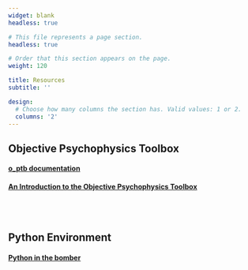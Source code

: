 ```yaml
---
widget: blank
headless: true

# This file represents a page section.
headless: true

# Order that this section appears on the page.
weight: 120

title: Resources
subtitle: ''

design:
  # Choose how many columns the section has. Valid values: 1 or 2.
  columns: '2'
---
```


## Objective Psychophysics Toolbox
#### [o_ptb documentation](https://o-ptb.readthedocs.io/en/latest/)
#### [An Introduction to the Objective Psychophysics Toolbox](https://www.frontiersin.org/articles/10.3389/fpsyg.2020.585437/full)

<br></br>
## Python Environment
#### [Python in the bomber](https://thht.gitlab.io/tutorials/index.html)

